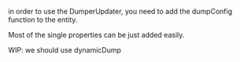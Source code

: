 in order to use the DumperUpdater, you need to add the dumpConfig function to the entity.

Most of the single properties can be just added easily.


WIP: we should use dynamicDump